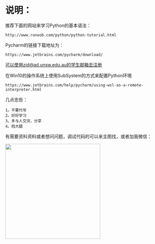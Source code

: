 # 说明：
推荐下面的网站来学习Python的基本语法：

    http://www.runoob.com/python/python-tutorial.html

Pycharm的链接下载地址为：

    https://www.jetbrains.com/pycharm/download/

可以使用zid@ad.unsw.edu.au的学生邮箱去注册

在Win10的操作系统上使用SubSystem的方式来配置Python环境

    https://www.jetbrains.com/help/pycharm/using-wsl-as-a-remote-interpreter.html
    
    
几点忠告：
    
    1。不要代写
    2。好好学习
    3。多与人交流，分享
    4。抱大腿

有需要资料资料或者想问问题，调试代码的可以来主图找，或者加我微信：

<img src="https://github.com/marey/COMP9024_TEST/blob/master/my_wechat.jpg" height="300" with="300" />
